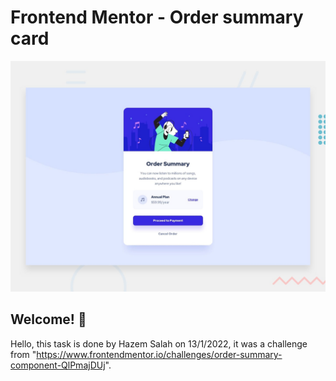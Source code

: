 # Frontend Mentor - Order summary card

![Design preview for the Order summary card coding challenge](./design/desktop-preview.jpg)

## Welcome! 👋

Hello, this task is done by Hazem Salah on 13/1/2022, it was a challenge from "https://www.frontendmentor.io/challenges/order-summary-component-QlPmajDUj".
